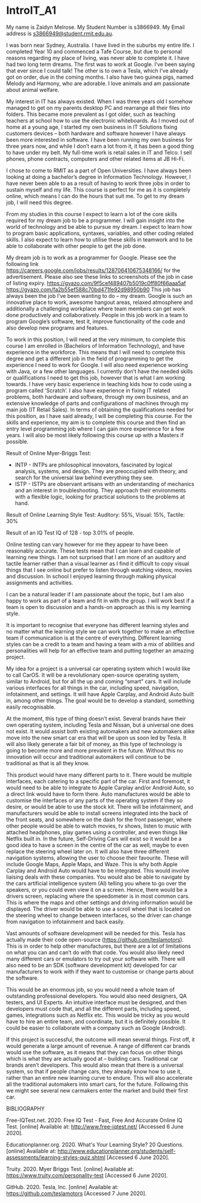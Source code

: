 # IntroIT_A1

My name is Zaidyn Melrose. My Student Number is s3866949. My Email address is s3866949@student.rmit.edu.au. 


I was born near Sydney, Australia.  I have lived in the suburbs my entire life. I completed Year 10 and commenced a Tafe Course, but due to personal reasons regarding my place of living, was never able to complete it. I have had two long term dreams. The first was to work at Google. I’ve been saying that ever since I could talk! The other is to own a Tesla, which I’ve already got on order, due in the coming months. I also have two guinea pigs, named Melody and Harmony, who are adorable. I love animals and am passionate about animal welfare.


My interest in IT has always existed. When I was three years old I somehow managed to get on my parents desktop PC and rearrange all their files into folders. This became more prevalent as I got older, such as teaching teachers at school how to use the electronic whiteboards.  As I moved out of home at a young age, I started my own business in IT Solutions fixing customers devices – both hardware and software however I have always been more interested in software. I have been running my own business for three years now, and while I don’t earn a lot from it, it has been a good thing to have under my belt. My full-time work is retail sales in IT and Telco. I sell phones, phone contracts, computers and other related items at JB Hi-Fi.


I chose to come to RMIT as a part of Open Universities. I have always been looking at doing a bachelor’s degree in Information Technology. However, I have never been able to as a result of having to work three jobs in order to sustain myself and my life. This course is perfect for me as it is completely online, which means I can do the hours that suit me.  To get to my dream job, I will need this degree.


From my studies in this course I expect to learn a lot of the core skills required for my dream job to be a programmer. I will gain insight into the world of technology and be able to pursue my dream. I expect to learn how to program basic applications, syntaxes, variables, and other coding related skills. I also expect to learn how to utilise these skills in teamwork and to be able to collaborate with other people to get the job done.


My dream job is to work as a programmer for Google. Please see the following link https://careers.google.com/jobs/results/128706410675348166/ for the advertisement. Please also see these links to screenshots of the job in case of listing expiry. https://gyazo.com/9f5cef489407b5019c0ff80f66aaa5af https://gyazo.com/fa2b55ef588c70bd471fe92d98950b90 
This job has always been the job I’ve been wanting to do – my dream. Google is such an innovative place to work, awesome hangout areas, relaxed atmosphere and additionally a challenging workplace where team members can get work done productively and collaboratively.  People in this job work in a team to program Google’s software, test it, improve functionality of the code and also develop new programs and features. 


To work in this position, I will need at the very minimum, to complete this course I am enrolled in (Bachelors of Information Technology), and have experience in the workforce. This means that I will need to complete this degree and get a different job in the field of programming to get the experience I need to work for Google. I will also need experience working with Java, or a few other languages. I currently don’t have the needed skills or qualifications I need to get this job, however that is what I am working towards. I have very basic experience in teaching kids how to code using a program called ‘Scratch’. I also have experience in fixing IT related problems, both hardware and software, through my own business, and an extensive knowledge of parts and configurations of machines through my main job (IT Retail Sales). In terms of obtaining the qualifications needed for this position, as I have said already, I will be completing this course. For the skills and experience, my aim is to complete this course and then find an entry level programming job where I can gain more experience for a few years. I will also be most likely following this course up with a Masters if possible.


Result of Online Myer-Briggs Test:
- INTP - INTPs are philosophical innovators, fascinated by logical analysis, systems, and design. They are preoccupied with theory, and search for the universal law behind everything they see.
- ISTP - ISTPs are observant artisans with an understanding of mechanics and an interest in troubleshooting. They approach their environments with a flexible logic, looking for practical solutions to the problems at hand.


Result of Online Learning Style Test:
Auditory: 55%, Visual: 15%, Tactile: 30%


Result of an IQ Test
IQ of 128 - top 3.01% of people.


Online testing can vary however for me they appear to have been reasonably accurate. These tests mean that I can learn and capable of learning new things. I am not surprised that I am more of an auditory and tactile learner rather than a visual learner as I find it difficult to copy visual things that I see online but prefer to listen through watching videos, movies and discussion. In school I enjoyed learning through making physical assignments and activities. 


I can be a natural leader if I am passionate about the topic, but I am also happy to work as part of a team and fit in with the group.  I will work best if a team is open to discussion and a hands-on approach as this is my learning style. 


It is important to recognise that everyone has different learning styles and no matter what the learning style we can work together to make an effective team if communication is at the centre of everything. Different learning styles can be a credit to a team and having a team with a mix of abilities and personalities will help for an effective team and putting together an amazing project.


My idea for a project is a universal car operating system which I would like to call CarOS. It will be a revolutionary open-source operating system, similar to Android, but for all the up and coming “smart” cars. It will include various interfaces for all things in the car, including speed, navigation, infotainment, and settings. It will have Apple Carplay, and Android Auto built in, among other things. The goal would be to develop a standard, something easily recognisable.


At the moment, this type of thing doesn’t exist. Several brands have their own operating system, including Tesla and Nissan, but a universal one does not exist. It would assist both existing automakers and new automakers alike move into the new smart car era that will be upon us soon led by Tesla. It will also likely generate a fair bit of money, as this type of technology is going to become more and more prevalent in the future. Without this no innovation will occur and traditional automakers will continue to be traditional as that is all they know.


This product would have many different parts to it. There would be multiple interfaces, each catering to a specific part of the car. First and foremost, it would need to be able to integrate to Apple Carplay and/or Android Auto, so a direct link would have to form there. Auto manufactures would be able to customise the interfaces or any parts of the operating system if they so desire, or would be able to use the stock kit. There will be infotainment, and manufacturers would be able to install screens integrated into the back of the front seats, and somewhere on the dash for the front passenger, where other people would be able to watch movies, tv shows, listen to music with attached headphones, play games using a controller, and even things like Netflix built in. In the future, Self-Driving Cars will exist so it would be a good idea to have a screen in the centre of the car as well, maybe to even replace the steering wheel later on. It will also have three different navigation systems, allowing the user to choose their favourite. These will include Google Maps, Apple Maps, and Waze. This is why both Apple Carplay and Android Auto would have to be integrated. This would involve liaising deals with these companies. You would also be able to navigate by the cars artificial intelligence system (AI) telling you where to go over the speakers, or you could even view it on a screen. Hence, there would be a drivers screen, replacing where the speedometer is in most common cars. This is where the maps and other settings and driving information would be displayed. The driver would be able to use a scroll wheel that is located on the steering wheel to change between interfaces, so the driver can change from navigation to infotainment and back easily. 


Vast amounts of software development will be needed for this. Tesla has actually made their code open-source (https://github.com/teslamotors). This is in order to help other manufactures, but there are a lot of limitations on what you can and can’t do with that code. You would also likely need many different cars or emulators to try out your software with. There will also need to be an SDK (software development kit) developed for car manufacturers to work with if they want to customise or change parts about the software.


This would be an enormous job, so you would need a whole team of outstanding professional developers. You would also need designers, QA testers, and UI Experts. An intuitive interface must be designed, and then developers must code that, and all the different parts, including speed, games, integrations such as Netflix etc. This would be tricky as you would have to hire an entire team, and coordinate, but it is definitely possible. It could be easier to collaborate with a company such as Google (Android).


If this project is successful, the outcome will mean several things. First off, it would generate a large amount of revenue.  A range of different car brands would use the software, as it means that they can focus on other things which is what they are actually good at – building cars. Traditional car brands aren’t developers. This would also mean that there is a universal system, so that if people change cars, they already know how to use it, rather than an entire new learning curve to endure. This will also accelerate all the traditional automakers into smart cars, for the future. Following this we might see several new carmakers enter the market and build their first car.





BIBLIOGRAPHY

Free-IQTest.net. 2020. Free IQ Test - Fast, Free And Accurate Online IQ Test. [online] Available at: <http://www.free-iqtest.net/> [Accessed 6 June 2020].

Educationplanner.org. 2020. What's Your Learning Style? 20 Questions. [online] Available at: <http://www.educationplanner.org/students/self-assessments/learning-styles-quiz.shtml> [Accessed 6 June 2020].

Truity. 2020. Myer Briggs Test. [online] Available at: <https://www.truity.com/personality-test> [Accessed 6 June 2020].

GitHub. 2020. Tesla, Inc. [online] Available at: <https://github.com/teslamotors> [Accessed 7 June 2020].
